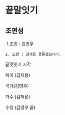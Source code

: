 # 끝말잇기 

## 조편성

​	1.조장 : 김영우

    2. 조원 : 김재용 클론했습니다.

끝맛잇기 시작

파국 (김재용)

국가(김영우)

가수 (김재용)

수영 (김영우 끝)
